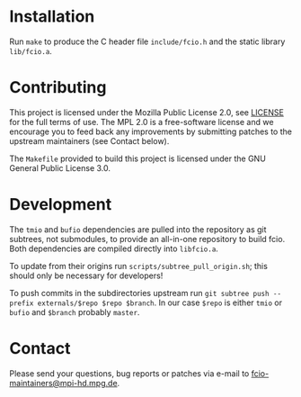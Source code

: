 # Installation

Run `make` to produce the C header file `include/fcio.h` and the static library `lib/fcio.a`.

# Contributing

This project is licensed under the Mozilla Public License 2.0, see [LICENSE](LICENSE) for the full terms of use. The MPL
2.0 is a free-software license and we encourage you to feed back any improvements by submitting patches to the upstream
maintainers (see Contact below).

The `Makefile` provided to build this project is licensed under the GNU General Public License 3.0.

# Development

The `tmio` and `bufio` dependencies are pulled into the repository as git subtrees, not submodules, to provide an
all-in-one repository to build fcio. Both dependencies are compiled directly into `libfcio.a`.

To update from their origins run `scripts/subtree_pull_origin.sh`; this should only be necessary for developers!

To push commits in the subdirectories upstream run `git subtree push --prefix externals/$repo $repo $branch`. In our
case `$repo` is either `tmio` or `bufio` and `$branch` probably `master`.

# Contact

Please send your questions, bug reports or patches via e-mail to fcio-maintainers@mpi-hd.mpg.de.
